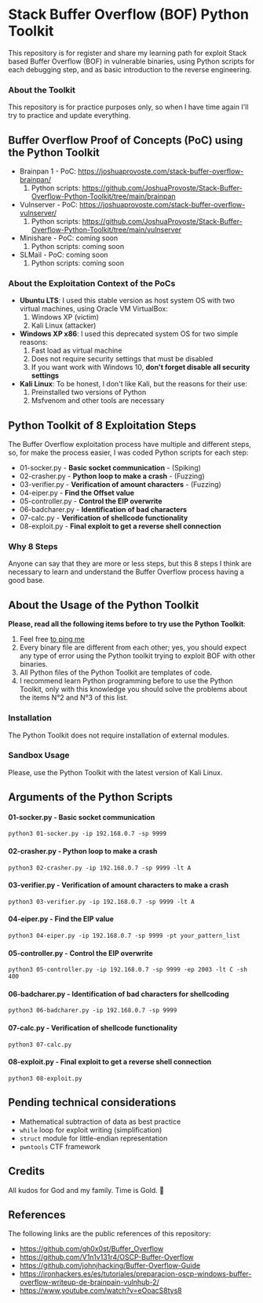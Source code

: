 # Stack Buffer Overflow (BOF) Python Toolkit

This repository is for register and share my learning path for exploit Stack based Buffer Overflow (BOF) in vulnerable binaries, using Python scripts for each debugging step, and as basic introduction to the reverse engineering.

### About the Toolkit

This repository is for practice purposes only, so when I have time again I'll try to practice and update everything.

## Buffer Overflow Proof of Concepts (PoC) using the Python Toolkit

* Brainpan 1 - PoC: https://joshuaprovoste.com/stack-buffer-overflow-brainpan/
     1. Python scripts: https://github.com/JoshuaProvoste/Stack-Buffer-Overflow-Python-Toolkit/tree/main/brainpan
* Vulnserver - PoC: https://joshuaprovoste.com/stack-buffer-overflow-vulnserver/
     1. Python scripts: https://github.com/JoshuaProvoste/Stack-Buffer-Overflow-Python-Toolkit/tree/main/vulnserver
* Minishare - PoC: coming soon
     1. Python scripts: coming soon
* SLMail - PoC: coming soon
     1. Python scripts: coming soon

### About the Exploitation Context of the PoCs

* **Ubuntu LTS**: I used this stable version as host system OS with two virtual machines, using Oracle VM VirtualBox:
     1. Windows XP (victim)
     2. Kali Linux (attacker)
* **Windows XP x86**: I used this deprecated system OS for two simple reasons:
     1. Fast load as virtual machine
     2. Does not require security settings that must be disabled
     3. If you want work with Windows 10, **don't forget disable all security settings**
* **Kali Linux**: To be honest, I don't like Kali, but the reasons for their use:
     1. Preinstalled two versions of Python
     2. Msfvenom and other tools are necessary

## Python Toolkit of 8 Exploitation Steps

The Buffer Overflow exploitation process have multiple and different steps, so, for make the process easier, I was coded Python scripts for each step:

* 01-socker.py - **Basic socket communication** - (Spiking)
* 02-crasher.py - **Python loop to make a crash** - (Fuzzing)
* 03-verifier.py - **Verification of amount characters** - (Fuzzing)
* 04-eiper.py - **Find the Offset value**
* 05-controller.py - **Control the EIP overwrite**
* 06-badcharer.py - **Identification of bad characters**
* 07-calc.py - **Verification of shellcode functionality**
* 08-exploit.py - **Final exploit to get a reverse shell connection**

### Why 8 Steps

Anyone can say that they are more or less steps, but this 8 steps I think are necessary to learn and understand the Buffer Overflow process having a good base.

## About the Usage of the Python Toolkit

**Please, read all the following items before to try use the Python Toolkit**:

1. Feel free [to ping me](https://twitter.com/JoshuaProvoste)
2. Every binary file are different from each other; yes, you should expect any type of error using the Python toolkit trying to exploit BOF with other binaries.
3. All Python files of the Python Toolkit are templates of code.
4. I recommend learn Python programming before to use the Python Toolkit, only with this knowledge you should solve the problems about the items N°2 and N°3 of this list.

### Installation

The Python Toolkit does not require installation of external modules.

### Sandbox Usage

Please, use the Python Toolkit with the latest version of Kali Linux.

## Arguments of the Python Scripts

#### 01-socker.py - Basic socket communication
`python3 01-socker.py -ip 192.168.0.7 -sp 9999`

#### 02-crasher.py - Python loop to make a crash
`python3 02-crasher.py -ip 192.168.0.7 -sp 9999 -lt A`

#### 03-verifier.py - Verification of amount characters to make a crash
`python3 03-verifier.py -ip 192.168.0.7 -sp 9999 -lt A`

#### 04-eiper.py - Find the EIP value
`python3 04-eiper.py -ip 192.168.0.7 -sp 9999 -pt your_pattern_list`

#### 05-controller.py - Control the EIP overwrite
`python3 05-controller.py -ip 192.168.0.7 -sp 9999 -ep 2003 -lt C -sh 400`

#### 06-badcharer.py - Identification of bad characters for shellcoding
`python3 06-badcharer.py -ip 192.168.0.7 -sp 9999`

#### 07-calc.py - Verification of shellcode functionality
`python3 07-calc.py`

#### 08-exploit.py - Final exploit to get a reverse shell connection
`python3 08-exploit.py`

## Pending technical considerations

* Mathematical subtraction of data as best practice
* `while` loop for exploit writing (simplification)
* `struct` module for little-endian representation
* `pwntools` CTF framework

## Credits

All kudos for God and my family. Time is Gold. 🥊

## References

The following links are the public references of this repository:

* https://github.com/gh0x0st/Buffer_Overflow
* https://github.com/V1n1v131r4/OSCP-Buffer-Overflow
* https://github.com/johnjhacking/Buffer-Overflow-Guide
* https://ironhackers.es/es/tutoriales/preparacion-oscp-windows-buffer-overflow-writeup-de-brainpain-vulnhub-2/
* https://www.youtube.com/watch?v=eOoacS8tys8
